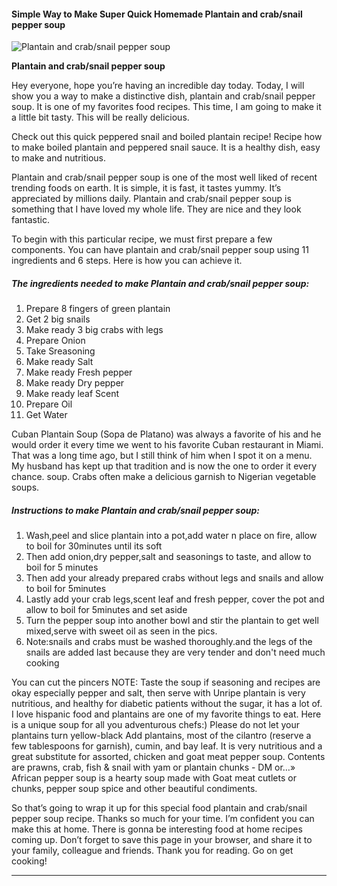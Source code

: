             

#### Simple Way to Make Super Quick Homemade Plantain and crab/snail pepper soup

![Plantain and crab/snail pepper soup](https://img-global.cpcdn.com/recipes/a60b81859037dad2/751x532cq70/plantain-and-crabsnail-pepper-soup-recipe-main-photo.jpg)

**Plantain and crab/snail pepper soup**

Hey everyone, hope you’re having an incredible day today. Today, I will show you a way to make a distinctive dish, plantain and crab/snail pepper soup. It is one of my favorites food recipes. This time, I am going to make it a little bit tasty. This will be really delicious.

Check out this quick peppered snail and boiled plantain recipe! Recipe how to make boiled plantain and peppered snail sauce. It is a healthy dish, easy to make and nutritious.

Plantain and crab/snail pepper soup is one of the most well liked of recent trending foods on earth. It is simple, it is fast, it tastes yummy. It’s appreciated by millions daily. Plantain and crab/snail pepper soup is something that I have loved my whole life. They are nice and they look fantastic.

To begin with this particular recipe, we must first prepare a few components. You can have plantain and crab/snail pepper soup using 11 ingredients and 6 steps. Here is how you can achieve it.

##### The ingredients needed to make Plantain and crab/snail pepper soup:

1.  Prepare 8 fingers of green plantain
2.  Get 2 big snails
3.  Make ready 3 big crabs with legs
4.  Prepare Onion
5.  Take Sreasoning
6.  Make ready Salt
7.  Make ready Fresh pepper
8.  Make ready Dry pepper
9.  Make ready leaf Scent
10.  Prepare Oil
11.  Get Water

Cuban Plantain Soup (Sopa de Platano) was always a favorite of his and he would order it every time we went to his favorite Cuban restaurant in Miami. That was a long time ago, but I still think of him when I spot it on a menu. My husband has kept up that tradition and is now the one to order it every chance. soup. Crabs often make a delicious garnish to Nigerian vegetable soups.

##### Instructions to make Plantain and crab/snail pepper soup:

1.  Wash,peel and slice plantain into a pot,add water n place on fire, allow to boil for 30minutes until its soft
2.  Then add onion,dry pepper,salt and seasonings to taste, and allow to boil for 5 minutes
3.  Then add your already prepared crabs without legs and snails and allow to boil for 5minutes
4.  Lastly add your crab legs,scent leaf and fresh pepper, cover the pot and allow to boil for 5minutes and set aside
5.  Turn the pepper soup into another bowl and stir the plantain to get well mixed,serve with sweet oil as seen in the pics.
6.  Note:snails and crabs must be washed thoroughly.and the legs of the snails are added last because they are very tender and don't need much cooking

You can cut the pincers NOTE: Taste the soup if seasoning and recipes are okay especially pepper and salt, then serve with Unripe plantain is very nutritious, and healthy for diabetic patients without the sugar, it has a lot of. I love hispanic food and plantains are one of my favorite things to eat. Here is a unique soup for all you adventurous chefs:) Please do not let your plantains turn yellow-black Add plantains, most of the cilantro (reserve a few tablespoons for garnish), cumin, and bay leaf. It is very nutritious and a great substitute for assorted, chicken and goat meat pepper soup. Contents are prawns, crab, fish & snail with yam or plantain chunks - DM or…» African pepper soup is a hearty soup made with Goat meat cutlets or chunks, pepper soup spice and other beautiful condiments.

So that’s going to wrap it up for this special food plantain and crab/snail pepper soup recipe. Thanks so much for your time. I’m confident you can make this at home. There is gonna be interesting food at home recipes coming up. Don’t forget to save this page in your browser, and share it to your family, colleague and friends. Thank you for reading. Go on get cooking!

* * *